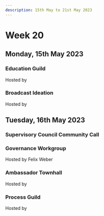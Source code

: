 ```yaml
---
description: 15th May to 21st May 2023
---
```


# Week 20

## Monday, 15th May 2023

### Education Guild

Hosted by&#x20;



### Broadcast Ideation

Hosted by

## Tuesday, 16th May 2023

### Supervisory Council Community Call



### Governance Workgroup

Hosted by Felix Weber

### Ambassador Townhall

Hosted by

### Process Guild

Hosted by&#x20;
